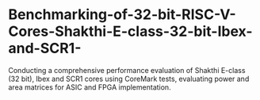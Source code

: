 # Benchmarking-of-32-bit-RISC-V-Cores-Shakthi-E-class-32-bit-Ibex-and-SCR1-
Conducting a comprehensive performance evaluation of Shakthi E-class (32 bit), Ibex and SCR1 cores using CoreMark tests, evaluating power and area matrices for ASIC and FPGA implementation.
